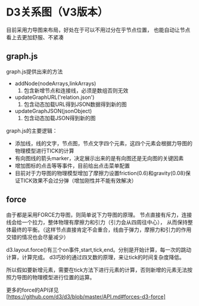 # D3关系图（V3版本）
 目前采用力导图来布局，好处在于可以不用过分在乎节点位置，
 也能自动让节点看上去更加舒服、不紧凑

## graph.js
graph.js提供出来的方法
- addNode(nodeArrays,linkArrays)
    1. 包含新增节点和连接线，必须是数组否则无效
- updateGraphURL('relation.json')
    1. 包含动态加载URL得到JSON数据得到新的图
- updateGraphJSON(jsonObject)
    1. 包含动态加载JSON得到新的图

graph.js的主要逻辑：
- 添加线，线的文字，节点图，节点文字四个元素，这四个元素会根据力导图的物理模型进行TICK的计算
- 有向图线的箭头marker，决定展示出来的是有向图还是无向图的关键因素
- 增加图标的点击等等事件，目前给出点击菜单配置
- 目前对于力导图的物理模型增加了摩擦力设置friction(0.6)和gravity(0.08)保证TICK效果不会过分弹（增加刚性并不能有效解决）

## force
由于都是采用FORCE力导图，则简单说下力导图的原理。
节点直接有斥力，连接线会给一个拉力，整体物理有摩擦力和引力（引力会从四周往中心），
从而保持整体最终的平衡。（这样节点直接肯定不会重合，线由于弹力，摩擦力和引力的作用交错的情况也会尽量减少）

d3.layout.force()有三个on事件,start,tick,end。分别是开始计算，每一次的跳动计算，计算完成。
d3巧妙的通过四叉数的原理，来让tick的时间复杂度降低。

所以假如要新增元素，需要在tick方法下进行元素的计算，否则新增的元素无法按照力导图的物理模型进行位置的运算。

更多的force的API详见 [https://github.com/d3/d3/blob/master/API.md#forces-d3-force]
